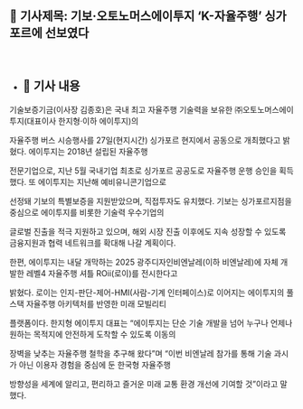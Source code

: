 ## 📰 기사제목: 기보·오토노머스에이투지 ‘K-자율주행’ 싱가포르에 선보였다
<br>

- ## 📄 기사 내용
 기술보증기금(이사장 김종호)은 국내 최고 자율주행 기술력을 보유한 ㈜오토노머스에이투지(대표이사 한지형·이하 에이투지)의 

 자율주행 버스 시승행사를 27일(현지시간) 싱가포르 현지에서 공동으로 개최했다고 밝혔다. 에이투지는 2018년 설립된 자율주행 

 전문기업으로, 지난 5월 국내기업 최초로 싱가포르 공공도로 자율주행 운행 승인을 획득했다. 또 에이투지는 지난해 예비유니콘기업으로 

 선정돼 기보의 특별보증을 지원받았으며, 직접투자도 유치했다. 기보는 싱가포르지점을 중심으로 에이투지를 비롯한 기술력 우수기업의 

 글로벌 진출을 적극 지원하고 있으며, 해외 시장 진출 이후에도 지속 성장할 수 있도록 금융지원과 협력 네트워크를 확대해 나갈 계획이다.

 한편, 에이투지는 내달 개막하는 2025 광주디자인비엔날레(이하 비엔날레)에 자체 개발한 레벨4 자율주행 셔틀 ROii(로이)를 전시한다고 
 
 밝혔다. 로이는 인지-판단-제어-HMI(사람-기계 인터페이스)로 이어지는 에이투지의 풀스택 자율주행 아키텍처를 반영한 미래 모빌리티 
 
 플랫폼이다. 한지형 에이투지 대표는 “에이투지는 단순 기술 개발을 넘어 누구나 언제나 원하는 목적지에 안전하게 도착할 수 있도록 이동의 
 
 장벽을 낮추는 자율주행 철학을 추구해 왔다”며 “이번 비엔날레 참가를 통해 기술 과시가 아닌 이용자 경험을 중심에 둔 한국형 자율주행 
 
 방향성을 세계에 알리고, 편리하고 즐거운 미래 교통 환경 개선에 기여할 것”이라고 말했다.

